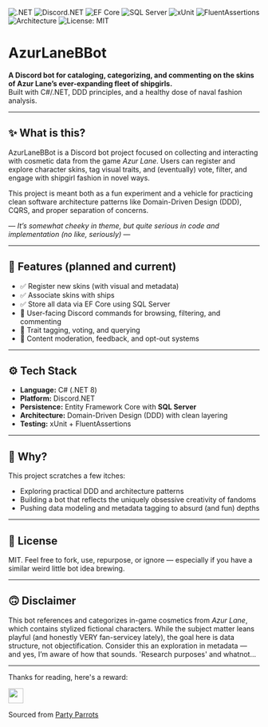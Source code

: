 ![.NET](https://img.shields.io/badge/.NET-8.0-blueviolet?logo=dotnet&logoColor=white)
![Discord.NET](https://img.shields.io/badge/Discord.NET-3.9-5865F2?logo=discord&logoColor=white)
![EF Core](https://img.shields.io/badge/EF%20Core-9.0-6DB33F?logo=dotnet&logoColor=white)
![SQL Server](https://img.shields.io/badge/SQL--Server-2019-CC2927?logo=microsoftsqlserver&logoColor=white)
![xUnit](https://img.shields.io/badge/Tested%20With-xUnit-5DA9DD)
![FluentAssertions](https://img.shields.io/badge/Assertions-FluentAssertions-1D3557)
![Architecture](https://img.shields.io/badge/Pattern-DDD-blue)
![License: MIT](https://img.shields.io/badge/License-MIT-yellow.svg)


# AzurLaneBBot

**A Discord bot for cataloging, categorizing, and commenting on the skins of Azur Lane’s ever-expanding fleet of shipgirls.**  
Built with C#/.NET, DDD principles, and a healthy dose of naval fashion analysis.

---

## ✨ What is this?

AzurLaneBBot is a Discord bot project focused on collecting and interacting with cosmetic data from the game *Azur Lane*. Users can register and explore character skins, tag visual traits, and (eventually) vote, filter, and engage with shipgirl fashion in novel ways.

This project is meant both as a fun experiment and a vehicle for practicing clean software architecture patterns like Domain-Driven Design (DDD), CQRS, and proper separation of concerns.

— *It’s somewhat cheeky in theme, but quite serious in code and implementation (no like, seriously)* —

---

## 🧩 Features (planned and current)

- ✅ Register new skins (with visual and metadata)
- ✅ Associate skins with ships
- ✅ Store all data via EF Core using SQL Server
- 🚧 User-facing Discord commands for browsing, filtering, and commenting
- 🚧 Trait tagging, voting, and querying
- 🚧 Content moderation, feedback, and opt-out systems

---

## ⚙️ Tech Stack

- **Language:** C# (.NET 8)
- **Platform:** Discord.NET
- **Persistence:** Entity Framework Core with **SQL Server**
- **Architecture:** Domain-Driven Design (DDD) with clean layering
- **Testing:** xUnit + FluentAssertions

---

## 🧠 Why?

This project scratches a few itches:

- Exploring practical DDD and architecture patterns
- Building a bot that reflects the uniquely obsessive creativity of fandoms
- Pushing data modeling and metadata tagging to absurd (and fun) depths

---

## 🤝 License

MIT. Feel free to fork, use, repurpose, or ignore — especially if you have a similar weird little bot idea brewing.

---

## 🙃 Disclaimer

This bot references and categorizes in-game cosmetics from *Azur Lane*, which contains stylized fictional characters. While the subject matter leans playful (and honestly VERY fan-servicey lately), the goal here is data structure, not objectification. Consider this an exploration in metadata — and yes, I’m aware of how that sounds. 'Research purposes' and whatnot...

---

Thanks for reading, here's a reward:
<div>
    <img src="https://cultofthepartyparrot.com/parrots/hd/opensourceparrot.gif" width="30" height="30"/>
</div>

Sourced from [Party Parrots](https://cultofthepartyparrot.com/)
